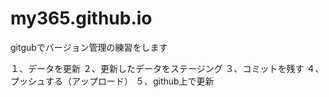 # my365.github.io
gitgubでバージョン管理の練習をします

１、データを更新
２、更新したデータをステージング
３、コミットを残す
４、プッシュする（アップロード）
５、github上で更新
